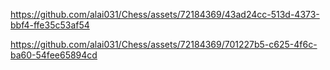

https://github.com/alai031/Chess/assets/72184369/43ad24cc-513d-4373-bbf4-ffe35c53af54



https://github.com/alai031/Chess/assets/72184369/701227b5-c625-4f6c-ba60-54fee65894cd

